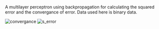 A multilayer perceptron using backpropagation for calculating the squared error and the convergance of error. Data used here is binary data.


![convergance](https://user-images.githubusercontent.com/19575321/58207721-14df5580-7d05-11e9-829d-601bdea530f8.png)
![s_error](https://user-images.githubusercontent.com/19575321/58207723-1577ec00-7d05-11e9-9c39-82fc806ff4a6.png)
